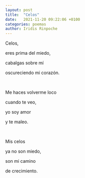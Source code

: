 ```yaml
---
layout: post
title:  "Celos"
date:   2021-11-20 09:22:06 +0100
categories: poemas
author: Iridis Rinpoche
---
```



Celos, 

eres prima del miedo,

cabalgas sobre mí

oscureciendo mi corazón.

<br>

Me haces volverme loco

cuando te veo,

yo soy amor 

y te maleo.

<br>

Mis celos 

ya no son miedo,

son mi camino 

de crecimiento.

